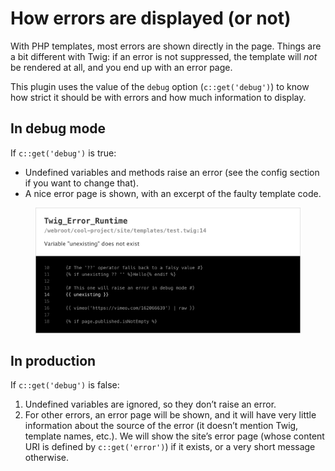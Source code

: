 How errors are displayed (or not)
=================================

With PHP templates, most errors are shown directly in the page. Things are a bit different with Twig: if an error is not suppressed, the template will *not* be rendered at all, and you end up with an error page.

This plugin uses the value of the `debug` option (`c::get('debug')`) to know how strict it should be with errors and how much information to display.

## In debug mode

If `c::get('debug')` is true:

- Undefined variables and methods raise an error (see the config section if you want to change that).
- A nice error page is shown, with an excerpt of the faulty template code.

<figure>
    <img src="img/errorpage.png" width="770" alt="">
</figure>

## In production

If `c::get('debug')` is false:

1. Undefined variables are ignored, so they don’t raise an error.
2. For other errors, an error page will be shown, and it will have very little information about the source of the error (it doesn’t mention Twig, template names, etc.). We will show the site’s error page (whose content URI is defined by `c::get('error')`) if it exists, or a very short message otherwise.
